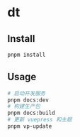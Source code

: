 # dt


## Install

```sh
pnpm install
```

## Usage

```sh
# 启动开发服务
pnpm docs:dev
# 构建生产包
pnpm docs:build
# 更新 vuepress 和主题
pnpm vp-update
```